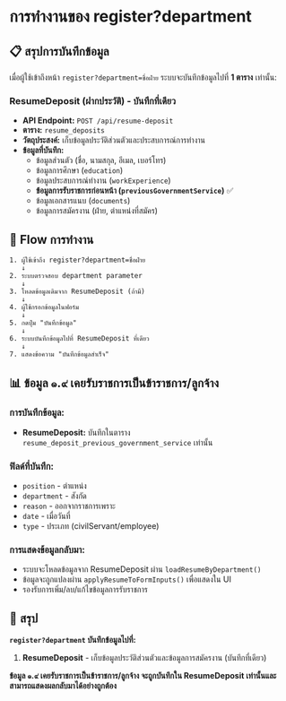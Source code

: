 # การทำงานของ register?department

## 📋 สรุปการบันทึกข้อมูล

เมื่อผู้ใช้เข้าถึงหน้า `register?department=ชื่อฝ่าย` ระบบจะบันทึกข้อมูลไปที่ **1 ตาราง** เท่านั้น:

### **ResumeDeposit** (ฝากประวัติ) - บันทึกที่เดียว
- **API Endpoint:** `POST /api/resume-deposit`
- **ตาราง:** `resume_deposits`
- **วัตถุประสงค์:** เก็บข้อมูลประวัติส่วนตัวและประสบการณ์การทำงาน
- **ข้อมูลที่บันทึก:**
  - ข้อมูลส่วนตัว (ชื่อ, นามสกุล, อีเมล, เบอร์โทร)
  - ข้อมูลการศึกษา (`education`)
  - ข้อมูลประสบการณ์ทำงาน (`workExperience`)
  - **ข้อมูลการรับราชการก่อนหน้า (`previousGovernmentService`)** ✅
  - ข้อมูลเอกสารแนบ (`documents`)
  - ข้อมูลการสมัครงาน (ฝ่าย, ตำแหน่งที่สมัคร)

## 🔄 Flow การทำงาน

```
1. ผู้ใช้เข้าถึง register?department=ชื่อฝ่าย
   ↓
2. ระบบตรวจสอบ department parameter
   ↓
3. โหลดข้อมูลเดิมจาก ResumeDeposit (ถ้ามี)
   ↓
4. ผู้ใช้กรอกข้อมูลในฟอร์ม
   ↓
5. กดปุ่ม "บันทึกข้อมูล"
   ↓
6. ระบบบันทึกข้อมูลไปที่ ResumeDeposit ที่เดียว
   ↓
7. แสดงข้อความ "บันทึกข้อมูลสำเร็จ"
```

## 📊 ข้อมูล ๑.๙ เคยรับราชการเป็นข้าราชการ/ลูกจ้าง

### การบันทึกข้อมูล:
- **ResumeDeposit:** บันทึกในตาราง `resume_deposit_previous_government_service` เท่านั้น

### ฟิลด์ที่บันทึก:
- `position` - ตำแหน่ง
- `department` - สังกัด
- `reason` - ออกจากราชการเพราะ
- `date` - เมื่อวันที่
- `type` - ประเภท (civilServant/employee)

### การแสดงข้อมูลกลับมา:
- ระบบจะโหลดข้อมูลจาก ResumeDeposit ผ่าน `loadResumeByDepartment()`
- ข้อมูลจะถูกแปลงผ่าน `applyResumeToFormInputs()` เพื่อแสดงใน UI
- รองรับการเพิ่ม/ลบ/แก้ไขข้อมูลการรับราชการ

## 🎯 สรุป

**`register?department` บันทึกข้อมูลไปที่:**
1. **ResumeDeposit** - เก็บข้อมูลประวัติส่วนตัวและข้อมูลการสมัครงาน (บันทึกที่เดียว)

**ข้อมูล ๑.๙ เคยรับราชการเป็นข้าราชการ/ลูกจ้าง จะถูกบันทึกใน ResumeDeposit เท่านั้นและสามารถแสดงผลกลับมาได้อย่างถูกต้อง**
